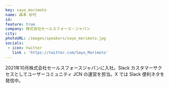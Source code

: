 ```yaml
---
key: sayo_morimoto
name: 森本 紗代
id: 
feature: true
company: 株式会社セールスフォース・ジャパン
city: 
photoURL: /images/speakers/sayo_morimoto.jpg
socials:
 - icon: twitter
   link : 'https://twitter.com/Sayo_Morimoto'
---
```

2021年10月株式会社セールスフォースジャパンに入社。Slack カスタマーサクセスとしてユーザーコミュニティ JCN の運営を担当。X では Slack 便利ネタを発信中。